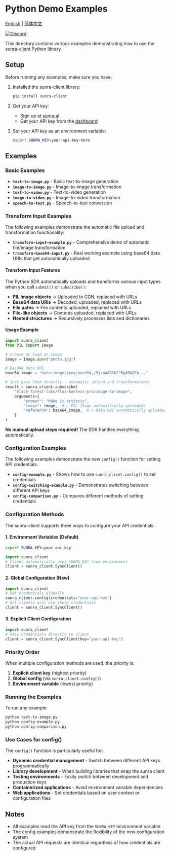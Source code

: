 # Python Demo Examples

[English](./README.md) | [简体中文](./README.zh-CN.md)

[![Discord](https://img.shields.io/discord/897qCzvCcU?style=flat-square&logo=discord&label=Discord&color=5865F2)](https://discord.gg/897qCzvCcU)

This directory contains various examples demonstrating how to use the sunra-client Python library.

## Setup

Before running any examples, make sure you have:

1. Installed the sunra-client library:
   ```bash
   pip install sunra-client
   ```

2. Get your API key:
   - Sign up at [sunra.ai](https://sunra.ai)
   - Get your API key from the [dashboard](https://sunra.ai/dashboard/keys)

3. Set your API key as an environment variable:
   ```bash
   export SUNRA_KEY=your-api-key-here
   ```

## Examples

### Basic Examples

- **`text-to-image.py`** - Basic text-to-image generation
- **`image-to-image.py`** - Image-to-image transformation
- **`text-to-video.py`** - Text-to-video generation
- **`image-to-video.py`** - Image-to-video transformation
- **`speech-to-text.py`** - Speech-to-text conversion

### Transform Input Examples

The following examples demonstrate the automatic file upload and transformation functionality:

- **`transform-input-example.py`** - Comprehensive demo of automatic file/image transformation
- **`transform-base64-input.py`** - Real working example using base64 data URIs that get automatically uploaded

#### Transform Input Features

The Python SDK automatically uploads and transforms various input types when you call `submit()` or `subscribe()`:

- **PIL Image objects** → Uploaded to CDN, replaced with URLs
- **Base64 data URIs** → Decoded, uploaded, replaced with URLs  
- **File paths** → File contents uploaded, replaced with URLs
- **File-like objects** → Contents uploaded, replaced with URLs
- **Nested structures** → Recursively processes lists and dictionaries

#### Usage Example

```python
import sunra_client
from PIL import Image

# Create or load an image
image = Image.open("photo.jpg")

# Base64 data URI
base64_image = "data:image/jpeg;base64,/9j/4AAQSkZJRgABAQEA..."

# Just pass them directly - automatic upload and transformation!
result = sunra_client.subscribe(
    "black-forest-labs/flux-kontext-pro/image-to-image",
    arguments={
        "prompt": "Make it artistic",
        "image": image,  # ← PIL Image automatically uploaded!
        "reference": base64_image,  # ← Data URI automatically uploaded!
    }
)
```

**No manual upload steps required!** The SDK handles everything automatically.

### Configuration Examples

The following examples demonstrate the new `config()` function for setting API credentials:

- **`config-example.py`** - Shows how to use `sunra_client.config()` to set credentials
- **`config-switching-example.py`** - Demonstrates switching between different API keys
- **`config-comparison.py`** - Compares different methods of setting credentials

### Configuration Methods

The sunra-client supports three ways to configure your API credentials:

#### 1. Environment Variables (Default)
```bash
export SUNRA_KEY=your-api-key
```
```python
import sunra_client
# Client automatically uses SUNRA_KEY from environment
client = sunra_client.SyncClient()
```

#### 2. Global Configuration (New)
```python
import sunra_client
# Set credentials globally
sunra_client.config(credentials="your-api-key")
# All clients will use these credentials
client = sunra_client.SyncClient()
```

#### 3. Explicit Client Configuration
```python
import sunra_client
# Pass credentials directly to client
client = sunra_client.SyncClient(key="your-api-key")
```

### Priority Order

When multiple configuration methods are used, the priority is:
1. **Explicit client key** (highest priority)
2. **Global config** (via `sunra_client.config()`)
3. **Environment variable** (lowest priority)

### Running the Examples

To run any example:

```bash
python text-to-image.py
python config-example.py
python config-comparison.py
```

### Use Cases for config()

The `config()` function is particularly useful for:

- **Dynamic credential management** - Switch between different API keys programmatically
- **Library development** - When building libraries that wrap the sunra client
- **Testing environments** - Easily switch between development and production keys
- **Containerized applications** - Avoid environment variable dependencies
- **Web applications** - Set credentials based on user context or configuration files

## Notes

- All examples read the API key from the `SUNRA_KEY` environment variable
- The config examples demonstrate the flexibility of the new configuration system
- The actual API requests are identical regardless of how credentials are configured 
